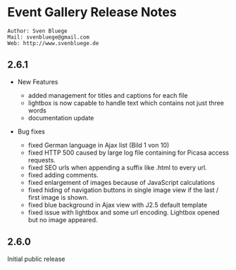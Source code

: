 # Event Gallery Release Notes

	Author: Sven Bluege
	Mail: svenbluege@gmail.com
	Web: http://www.svenbluege.de

## 2.6.1

- New Features
	- added management for titles and captions for each file
	- lightbox is now capable to handle text which contains not just three words
	- documentation update


- Bug fixes
	- fixed German language in Ajax list (Bild 1 von 10)
	- fixed HTTP 500 caused by large log file containing for Picasa access requests. 
	- fixed SEO urls when appending a suffix like .html to every url.
	- fixed adding comments. 
	- fixed enlargement of images because of JavaScript calculations
	- fixed hiding of navigation buttons in single image view if the last / first image is shown.
	- fixed blue background in Ajax view with J2.5 default template
	- fixed issue with lightbox and some url encoding. Lightbox opened but no image appeared. 


## 2.6.0

Initial public release